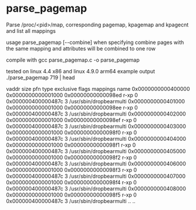 # parse_pagemap
Parse /proc/&lt;pid>/map, corresponding pagemap, kpagemap and kpagecnt  and list all mappings

usage parse_pagemap  [--combine] <pid>
when specifying combine pages with the same mapping and attributes will be combined to one row

compile with
gcc parse_pagemap.c -o parse_pagemap

tested on linux 4.4 x86 and linux 4.9.0 arm64
example output
./parse_pagemap 719 | head

vaddr size pfn type exclusive flags mappings name
0x0000000000400000 0x0000000000001000 0x00000000000098ed r-xp 0 0x000000400000487c 3 /usr/sbin/dropbearmulti
0x0000000000401000 0x0000000000001000 0x00000000000098ee r-xp 0 0x000000400000487c 3 /usr/sbin/dropbearmulti
0x0000000000402000 0x0000000000001000 0x00000000000098ef r-xp 0 0x000000400000487c 3 /usr/sbin/dropbearmulti
0x0000000000403000 0x0000000000001000 0x00000000000098f0 r-xp 0 0x000000400000487c 3 /usr/sbin/dropbearmulti
0x0000000000404000 0x0000000000001000 0x00000000000098f1 r-xp 0 0x000000400000487c 3 /usr/sbin/dropbearmulti
0x0000000000405000 0x0000000000001000 0x00000000000098f2 r-xp 0 0x000000400000487c 3 /usr/sbin/dropbearmulti
0x0000000000406000 0x0000000000001000 0x00000000000098f3 r-xp 0 0x000000400000487c 3 /usr/sbin/dropbearmulti
0x0000000000407000 0x0000000000001000 0x00000000000098f4 r-xp 0 0x000000400000487c 3 /usr/sbin/dropbearmulti
0x0000000000408000 0x0000000000001000 0x00000000000098f5 r-xp 0 0x000000400000487c 3 /usr/sbin/dropbearmulti
..
..
